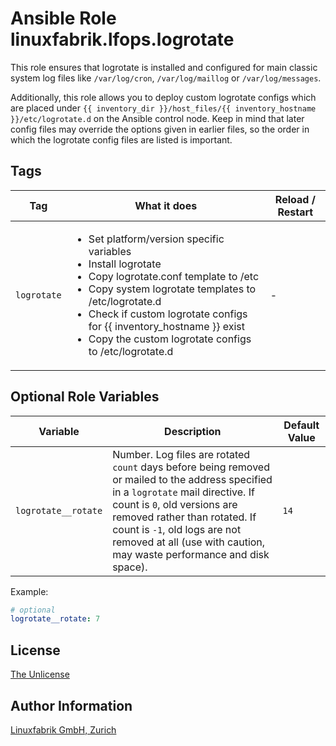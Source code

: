 # Ansible Role linuxfabrik.lfops.logrotate

This role ensures that logrotate is installed and configured for main classic system log files like `/var/log/cron`, `/var/log/maillog` or `/var/log/messages`.

Additionally, this role allows you to deploy custom logrotate configs which are placed under `{{ inventory_dir }}/host_files/{{ inventory_hostname }}/etc/logrotate.d` on the Ansible control node. Keep in mind that later config files may override the options given in earlier files, so the order in which the logrotate config files are listed is important.


## Tags

| Tag         | What it does                         | Reload / Restart |
| ---         | ------------                         | ---------------- |
| `logrotate` | <ul><li>Set platform/version specific variables</li><li>Install logrotate</li><li>Copy logrotate.conf template to /etc</li><li>Copy system logrotate templates to /etc/logrotate.d</li><li>Check if custom logrotate configs for {{ inventory_hostname }} exist</li><li>Copy the custom logrotate configs to /etc/logrotate.d</li></ul> | - |


## Optional Role Variables

| Variable                 | Description                                         | Default Value |
| --------                 | -----------                                         | ------------- |
| `logrotate__rotate`      | Number. Log files are rotated `count` days before being removed or mailed to the address specified in a `logrotate` mail directive. If count is `0`, old versions are removed rather than rotated. If count is `-1`, old logs are not removed at all (use with caution, may waste performance and disk space). | `14`          |

Example:
```yaml
# optional
logrotate__rotate: 7
```


## License

[The Unlicense](https://unlicense.org/)


## Author Information

[Linuxfabrik GmbH, Zurich](https://www.linuxfabrik.ch)
